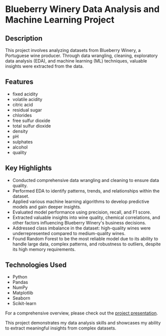 # Blueberry Winery Data Analysis and Machine Learning Project

## Description
This project involves analyzing datasets from Blueberry Winery, a Portuguese wine producer. Through data wrangling, cleaning, exploratory data analysis (EDA), and machine learning (ML) techniques, valuable insights were extracted from the data.

## Features
* fixed acidity
* volatile acidity
* citric acid
* residual sugar
* chlorides
* free sulfur dioxide
* total sulfur dioxide
* density
* pH
* sulphates
* alcohol
* quality

## Key Highlights
* Conducted comprehensive data wrangling and cleaning to ensure data quality.
* Performed EDA to identify patterns, trends, and relationships within the dataset.
* Applied various machine learning algorithms to develop predictive models and gain deeper insights.
* Evaluated model performance using precision, recall, and F1 score.
* Extracted valuable insights into wine quality, chemical correlations, and other factors influencing Blueberry Winery's business decisions.
* Addressed class imbalance in the dataset: high-quality wines were underrepresented compared to medium-quality wines.
* Found Random Forest to be the most reliable model due to its ability to handle large data, complex patterns, and robustness to outliers, despite its high memory requirements.

## Technologies Used
* Python
* Pandas
* NumPy
* Matplotlib
* Seaborn
* Scikit-learn

For a comprehensive overview, please check out the [project presentation](https://docs.google.com/presentation/d/18AxM26Njp9nwrvLY2yGHtqz6_OzEfpsnwU3ShyFAgSo/edit?usp=sharing).

This project demonstrates my data analysis skills and showcases my ability to extract meaningful insights from complex datasets.
